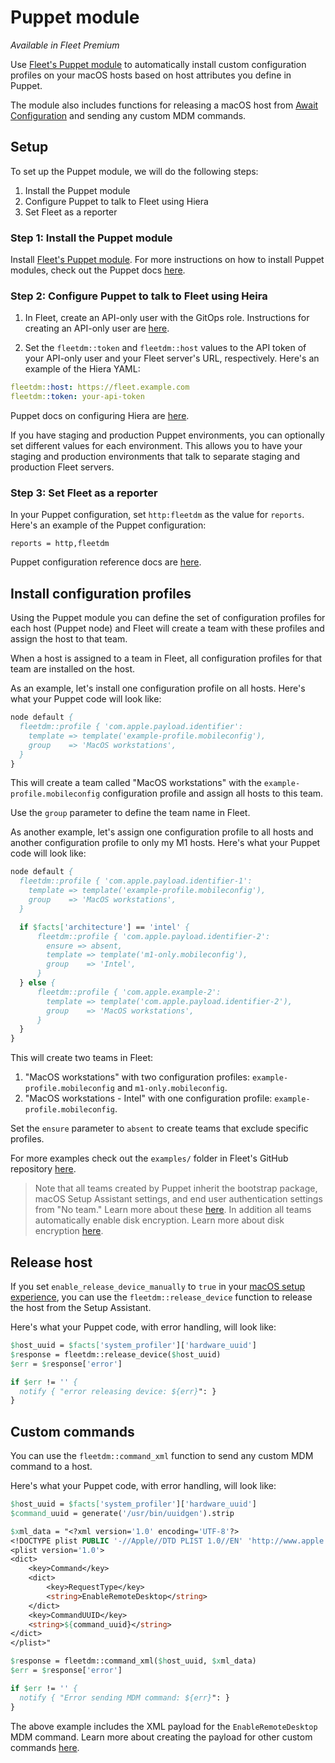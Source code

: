 # Puppet module

_Available in Fleet Premium_

Use [Fleet's Puppet module](https://forge.puppet.com/modules/fleetdm/fleetdm/readme) to automatically install custom configuration profiles on your macOS hosts based on host attributes you define in Puppet.

The module also includes functions for releasing a macOS host from [Await Configuration](https://developer.apple.com/documentation/devicemanagement/release_device_from_await_configuration) and sending any custom MDM commands.

## Setup

To set up the Puppet module, we will do the following steps:

1. Install the Puppet module
2. Configure Puppet to talk to Fleet using Hiera
3. Set Fleet as a reporter

### Step 1: Install the Puppet module

Install [Fleet's Puppet module](https://forge.puppet.com/modules/fleetdm/fleetdm/readme). For more instructions on how to install Puppet modules, check out the Puppet docs [here](https://www.puppet.com/docs/puppet/8/modules_installing.html).

### Step 2: Configure Puppet to talk to Fleet using Heira

1. In Fleet, create an API-only user with the GitOps role. Instructions for creating an API-only user are
   [here](https://fleetdm.com/guides/fleetctl#create-api-only-user). 

2. Set the `fleetdm::token` and `fleetdm::host` values to the API token of your API-only user and
   your Fleet server's URL, respectively. Here's an example of the Hiera YAML:

```yaml
fleetdm::host: https://fleet.example.com
fleetdm::token: your-api-token 
```

Puppet docs on configuring Hiera are [here](https://www.puppet.com/docs/puppet/6/hiera_config_yaml_5.html).

If you have staging and production Puppet environments, you can optionally set different values for each environment. This allows you to have your staging and production environments that talk to separate staging and production Fleet servers.

### Step 3: Set Fleet as a reporter

In your Puppet configuration, set `http:fleetdm` as the value for `reports`. Here's an example of the Puppet configuration:

```
reports = http,fleetdm
```

Puppet configuration reference docs are [here](https://www.puppet.com/docs/puppet/7/configuration#reports).

## Install configuration profiles

Using the Puppet module you can define the set of configuration profiles for each host (Puppet node) and Fleet will create a team with these profiles and assign the host to that team.

When a host is assigned to a team in Fleet, all configuration profiles for that team are installed on the host.

As an example, let's install one configuration profile on all hosts. Here's what your Puppet code will look like:

```pp
node default {
  fleetdm::profile { 'com.apple.payload.identifier':
    template => template('example-profile.mobileconfig'),
    group    => 'MacOS workstations',
  }
}
```

This will create a team called "MacOS workstations" with the `example-profile.mobileconfig` configuration profile and assign all hosts to this team.

Use the `group` parameter to define the team name in Fleet.

As another example, let's assign one configuration profile to all hosts and another configuration profile to only my M1 hosts. Here's what your Puppet code will look like:

```pp
node default {
  fleetdm::profile { 'com.apple.payload.identifier-1':
    template => template('example-profile.mobileconfig'),
    group    => 'MacOS workstations',
  }

  if $facts['architecture'] == 'intel' {
      fleetdm::profile { 'com.apple.payload.identifier-2':
        ensure => absent,
        template => template('m1-only.mobileconfig'),
        group    => 'Intel',
      }
  } else {
      fleetdm::profile { 'com.apple.example-2':
        template => template('com.apple.payload.identifier-2'),
        group    => 'MacOS workstations',
      }
  }
}
```

This will create two teams in Fleet: 

1. "MacOS workstations" with two configuration profiles: `example-profile.mobileconfig` and `m1-only.mobileconfig`.
2. "MacOS workstations - Intel" with one configuration profile: `example-profile.mobileconfig`.

Set the `ensure` parameter to `absent` to create teams that exclude specific profiles.

For more examples check out the `examples/` folder in Fleet's GitHub repository [here](https://github.com/fleetdm/fleet/tree/main/ee/tools/puppet/fleetdm/examples).

> Note that all teams created by Puppet inherit the bootstrap package, macOS Setup Assistant settings, and end user authentication settings from "No team." Learn more about these [here](https://fleetdm.com/guides/macos-setup-experience). In addition all teams automatically enable disk encryption. Learn more about disk encryption [here](https://fleetdm.com/guides/enforce-disk-encryption).

## Release host

If you set `enable_release_device_manually` to `true` in your [macOS setup experience](https://fleetdm.com/docs/rest-api/rest-api#configure-setup-experience), you can use the `fleetdm::release_device` function to release the host from the Setup Assistant. 

Here's what your Puppet code, with error handling, will look like:

```pp
$host_uuid = $facts['system_profiler']['hardware_uuid']
$response = fleetdm::release_device($host_uuid)
$err = $response['error']

if $err != '' {
  notify { "error releasing device: ${err}": }
}
```

## Custom commands

You can use the `fleetdm::command_xml` function to send any custom MDM command to a host.

Here's what your Puppet code, with error handling, will look like:

```pp
$host_uuid = $facts['system_profiler']['hardware_uuid']
$command_uuid = generate('/usr/bin/uuidgen').strip

$xml_data = "<?xml version='1.0' encoding='UTF-8'?>
<!DOCTYPE plist PUBLIC '-//Apple//DTD PLIST 1.0//EN' 'http://www.apple.com/DTDs/PropertyList-1.0.dtd'>
<plist version='1.0'>
<dict>
    <key>Command</key>
    <dict>
        <key>RequestType</key>
        <string>EnableRemoteDesktop</string>
    </dict>
    <key>CommandUUID</key>
    <string>${command_uuid}</string>
</dict>
</plist>"

$response = fleetdm::command_xml($host_uuid, $xml_data)
$err = $response['error']

if $err != '' {
  notify { "Error sending MDM command: ${err}": }
}
```

The above example includes the XML payload for the `EnableRemoteDesktop` MDM command. Learn more about creating the payload for other custom commands [here](https://fleetdm.com/guides/mdm-commands).

<meta name="category" value="guides">
<meta name="authorGitHubUsername" value="noahtalerman">
<meta name="authorFullName" value="Noah Talerman">
<meta name="publishedOn" value="2024-05-24">
<meta name="articleTitle" value="Puppet module">
<meta name="description" value="Learn how to use Fleet's Puppet module to automatically assign custom configuration profiles on your macOS hosts.">
